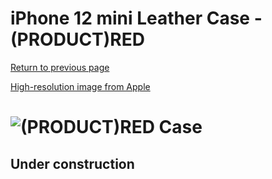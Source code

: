 # iPhone 12 mini Leather Case - (PRODUCT)RED

[Return to previous page](/iphone_12)

[High-resolution image from Apple](https://store.storeimages.cdn-apple.com/8756/as-images.apple.com/is//MHK73?wid=4500&hei=4500&fmt=png)

# ![(PRODUCT)RED Case](/everyphone/MHK73.png)

## Under construction

